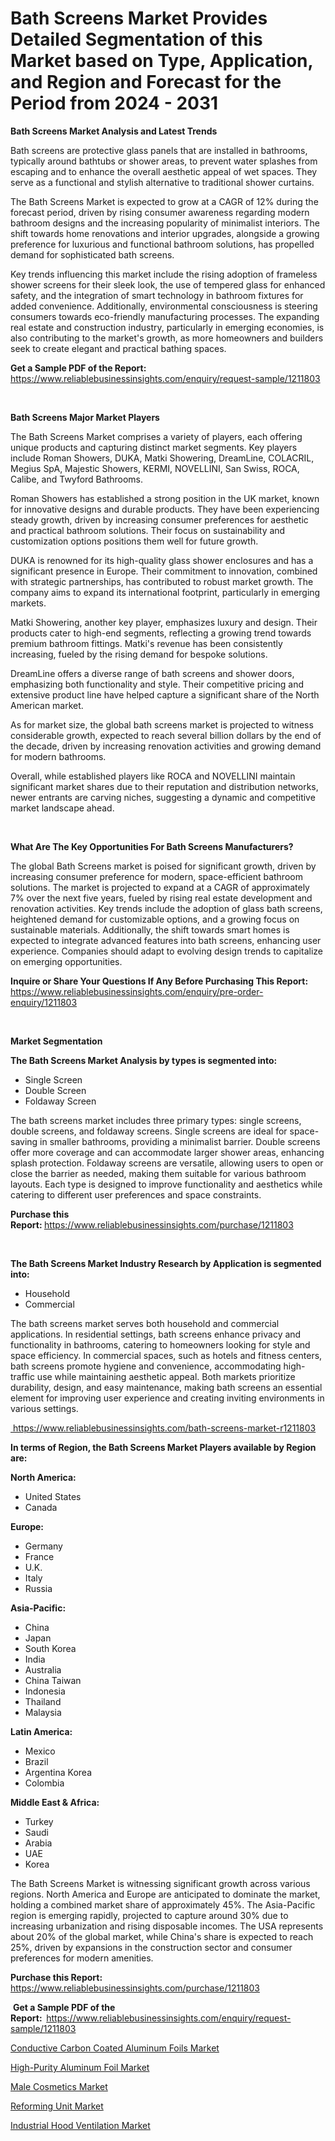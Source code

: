 <p><h1>Bath Screens Market Provides Detailed Segmentation of this Market based on Type, Application, and Region and Forecast for the Period from 2024 - 2031</h1></p><p><strong>Bath Screens Market Analysis and Latest Trends</strong></p>
<p><p>Bath screens are protective glass panels that are installed in bathrooms, typically around bathtubs or shower areas, to prevent water splashes from escaping and to enhance the overall aesthetic appeal of wet spaces. They serve as a functional and stylish alternative to traditional shower curtains.</p><p>The Bath Screens Market is expected to grow at a CAGR of 12% during the forecast period, driven by rising consumer awareness regarding modern bathroom designs and the increasing popularity of minimalist interiors. The shift towards home renovations and interior upgrades, alongside a growing preference for luxurious and functional bathroom solutions, has propelled demand for sophisticated bath screens.</p><p>Key trends influencing this market include the rising adoption of frameless shower screens for their sleek look, the use of tempered glass for enhanced safety, and the integration of smart technology in bathroom fixtures for added convenience. Additionally, environmental consciousness is steering consumers towards eco-friendly manufacturing processes. The expanding real estate and construction industry, particularly in emerging economies, is also contributing to the market's growth, as more homeowners and builders seek to create elegant and practical bathing spaces.</p></p>
<p><strong>Get a Sample PDF of the Report:&nbsp;</strong> <a href="https://www.reliablebusinessinsights.com/enquiry/request-sample/1211803?utm_campaign=57&utm_medium=2&utm_source=Github&utm_content=ia&utm_term=17122024&utm_id=bath-screens">https://www.reliablebusinessinsights.com/enquiry/request-sample/1211803</a></p>
<p>&nbsp;</p>
<p><strong>Bath Screens Major Market Players</strong></p>
<p><p>The Bath Screens Market comprises a variety of players, each offering unique products and capturing distinct market segments. Key players include Roman Showers, DUKA, Matki Showering, DreamLine, COLACRIL, Megius SpA, Majestic Showers, KERMI, NOVELLINI, San Swiss, ROCA, Calibe, and Twyford Bathrooms.</p><p>Roman Showers has established a strong position in the UK market, known for innovative designs and durable products. They have been experiencing steady growth, driven by increasing consumer preferences for aesthetic and practical bathroom solutions. Their focus on sustainability and customization options positions them well for future growth.</p><p>DUKA is renowned for its high-quality glass shower enclosures and has a significant presence in Europe. Their commitment to innovation, combined with strategic partnerships, has contributed to robust market growth. The company aims to expand its international footprint, particularly in emerging markets.</p><p>Matki Showering, another key player, emphasizes luxury and design. Their products cater to high-end segments, reflecting a growing trend towards premium bathroom fittings. Matki's revenue has been consistently increasing, fueled by the rising demand for bespoke solutions.</p><p>DreamLine offers a diverse range of bath screens and shower doors, emphasizing both functionality and style. Their competitive pricing and extensive product line have helped capture a significant share of the North American market.</p><p>As for market size, the global bath screens market is projected to witness considerable growth, expected to reach several billion dollars by the end of the decade, driven by increasing renovation activities and growing demand for modern bathrooms.</p><p>Overall, while established players like ROCA and NOVELLINI maintain significant market shares due to their reputation and distribution networks, newer entrants are carving niches, suggesting a dynamic and competitive market landscape ahead.</p></p>
<p>&nbsp;</p>
<p><strong>What Are The Key Opportunities For Bath Screens Manufacturers?</strong></p>
<p><p>The global Bath Screens market is poised for significant growth, driven by increasing consumer preference for modern, space-efficient bathroom solutions. The market is projected to expand at a CAGR of approximately 7% over the next five years, fueled by rising real estate development and renovation activities. Key trends include the adoption of glass bath screens, heightened demand for customizable options, and a growing focus on sustainable materials. Additionally, the shift towards smart homes is expected to integrate advanced features into bath screens, enhancing user experience. Companies should adapt to evolving design trends to capitalize on emerging opportunities.</p></p>
<p><strong>Inquire or Share Your Questions If Any Before Purchasing This Report:</strong> <a href="https://www.reliablebusinessinsights.com/enquiry/pre-order-enquiry/1211803?utm_campaign=57&utm_medium=2&utm_source=Github&utm_content=ia&utm_term=17122024&utm_id=bath-screens">https://www.reliablebusinessinsights.com/enquiry/pre-order-enquiry/1211803</a></p>
<p>&nbsp;</p>
<p><strong>Market Segmentation</strong></p>
<p><strong>The Bath Screens Market Analysis by types is segmented into:</strong></p>
<p><ul><li>Single Screen</li><li>Double Screen</li><li>Foldaway Screen</li></ul></p>
<p><p>The bath screens market includes three primary types: single screens, double screens, and foldaway screens. Single screens are ideal for space-saving in smaller bathrooms, providing a minimalist barrier. Double screens offer more coverage and can accommodate larger shower areas, enhancing splash protection. Foldaway screens are versatile, allowing users to open or close the barrier as needed, making them suitable for various bathroom layouts. Each type is designed to improve functionality and aesthetics while catering to different user preferences and space constraints.</p></p>
<p><strong>Purchase this Report:&nbsp;</strong><a href="https://www.reliablebusinessinsights.com/purchase/1211803?utm_campaign=57&utm_medium=2&utm_source=Github&utm_content=ia&utm_term=17122024&utm_id=bath-screens">https://www.reliablebusinessinsights.com/purchase/1211803</a></p>
<p>&nbsp;</p>
<p><strong>The Bath Screens Market Industry Research by Application is segmented into:</strong></p>
<p><ul><li>Household</li><li>Commercial</li></ul></p>
<p><p>The bath screens market serves both household and commercial applications. In residential settings, bath screens enhance privacy and functionality in bathrooms, catering to homeowners looking for style and space efficiency. In commercial spaces, such as hotels and fitness centers, bath screens promote hygiene and convenience, accommodating high-traffic use while maintaining aesthetic appeal. Both markets prioritize durability, design, and easy maintenance, making bath screens an essential element for improving user experience and creating inviting environments in various settings.</p></p>
<p><a href="https://www.reliablebusinessinsights.com/bath-screens-market-r1211803?utm_campaign=57&utm_medium=2&utm_source=Github&utm_content=ia&utm_term=17122024&utm_id=bath-screens">&nbsp;https://www.reliablebusinessinsights.com/bath-screens-market-r1211803</a></p>
<p><strong>In terms of Region, the Bath Screens Market Players available by Region are:</strong></p>
<p>
    <p> <strong> North America: </strong>
        <ul>
            <li>United States</li>
            <li>Canada</li>
        </ul>
        </p> 
    <p> <strong> Europe: </strong>
        <ul>
            <li>Germany</li>
            <li>France</li>
            <li>U.K.</li>
            <li>Italy</li>
            <li>Russia</li>
        </ul>
        </p> 
    <p> <strong> Asia-Pacific: </strong>
        <ul>
            <li>China</li>
            <li>Japan</li>
            <li>South Korea</li>
            <li>India</li>
            <li>Australia</li>
            <li>China Taiwan</li>
            <li>Indonesia</li>
            <li>Thailand</li>
            <li>Malaysia</li>
        </ul>
        </p> 
    <p> <strong> Latin America: </strong>
        <ul>
            <li>Mexico</li>
            <li>Brazil</li>
            <li>Argentina Korea</li>
            <li>Colombia</li>
        </ul>
        </p> 
    <p> <strong> Middle East & Africa: </strong>
        <ul>
            <li>Turkey</li>
            <li>Saudi</li>
            <li>Arabia</li>
            <li>UAE</li>
            <li>Korea</li>
        </ul>
    </p>
    </p>
<p><p>The Bath Screens Market is witnessing significant growth across various regions. North America and Europe are anticipated to dominate the market, holding a combined market share of approximately 45%. The Asia-Pacific region is emerging rapidly, projected to capture around 30% due to increasing urbanization and rising disposable incomes. The USA represents about 20% of the global market, while China's share is expected to reach 25%, driven by expansions in the construction sector and consumer preferences for modern amenities.</p></p>
<p><strong>Purchase this Report: </strong><a href="https://www.reliablebusinessinsights.com/purchase/1211803?utm_campaign=57&utm_medium=2&utm_source=Github&utm_content=ia&utm_term=17122024&utm_id=bath-screens">https://www.reliablebusinessinsights.com/purchase/1211803</a></p>
<p>&nbsp;<strong>Get a Sample PDF of the Report:&nbsp;&nbsp;</strong><a href="https://www.reliablebusinessinsights.com/enquiry/request-sample/1211803?utm_campaign=57&utm_medium=2&utm_source=Github&utm_content=ia&utm_term=17122024&utm_id=bath-screens">https://www.reliablebusinessinsights.com/enquiry/request-sample/1211803</a></p>
<p><strong></strong></p>
<p><p><a href="https://github.com/gullattedenna/Market-Research-Report-List-1/blob/main/conductive-carbon-coated-aluminum-foils-market.md?utm_campaign=57&utm_medium=2&utm_source=Github&utm_content=ia&utm_term=17122024&utm_id=bath-screens">Conductive Carbon Coated Aluminum Foils Market</a></p><p><a href="https://github.com/AshrafKhan865/Market-Research-Report-List-1/blob/main/high-purity-aluminum-foil-market.md?utm_campaign=57&utm_medium=2&utm_source=Github&utm_content=ia&utm_term=17122024&utm_id=bath-screens">High-Purity Aluminum Foil Market</a></p><p><a href="https://www.linkedin.com/pulse/trends-male-cosmetics-market-2024-2031-expected-growth-h0jhe?utm_campaign=57&utm_medium=2&utm_source=Github&utm_content=ia&utm_term=17122024&utm_id=bath-screens">Male Cosmetics Market</a></p><p><a href="https://www.linkedin.com/pulse/unveiling-reforming-unit-market-drivers-projected-133-cagr-oj43f?utm_campaign=57&utm_medium=2&utm_source=Github&utm_content=ia&utm_term=17122024&utm_id=bath-screens">Reforming Unit Market</a></p><p><a href="https://www.linkedin.com/pulse/insights-industrial-hood-ventilation-industry-market-financial-8z07f?utm_campaign=57&utm_medium=2&utm_source=Github&utm_content=ia&utm_term=17122024&utm_id=bath-screens">Industrial Hood Ventilation Market</a></p></p>